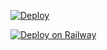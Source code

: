 [![Deploy](https://www.herokucdn.com/deploy/button.svg)](https://dashboard.heroku.com/new?template=https://github.com/Luuna6/myhero)

[![Deploy on Railway](https://railway.app/button.svg)](https://railway.app/new/template?template=https://github.com/akuhnet/myhero)
